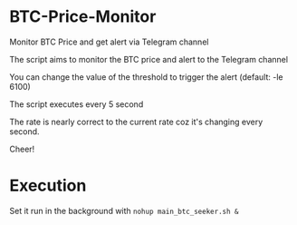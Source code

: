 # BTC-Price-Monitor
Monitor BTC Price and get alert via Telegram channel

The script aims to monitor the BTC price and alert to the Telegram channel

You can change the value of the threshold to trigger the alert (default: -le 6100)

The script executes every 5 second

The rate is nearly correct to the current rate coz it's changing every second.

Cheer!

# Execution

Set it run in the background with `nohup main_btc_seeker.sh &`
